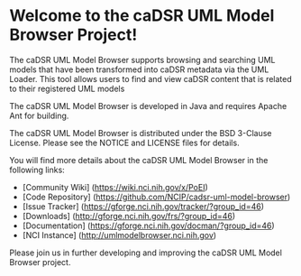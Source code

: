 Welcome to the caDSR UML Model Browser Project!
=====================================

The caDSR UML Model Browser supports browsing and searching UML models that have been transformed into caDSR metadata via the UML Loader. This tool allows users to find and view caDSR content that is related to their registered UML models

The caDSR UML Model Browser is developed in Java and requires Apache Ant for building.

The caDSR UML Model Browser is distributed under the BSD 3-Clause License.
Please see the NOTICE and LICENSE files for details.

You will find more details about the caDSR UML Model Browser in the following links:

 * [Community Wiki] (https://wiki.nci.nih.gov/x/PoEI)
 * [Code Repository] (https://github.com/NCIP/cadsr-uml-model-browser)
 * [Issue Tracker] (https://gforge.nci.nih.gov/tracker/?group_id=46)
 * [Downloads] (http://gforge.nci.nih.gov/frs/?group_id=46)
 * [Documentation] (https://gforge.nci.nih.gov/docman/?group_id=46)
 * [NCI Instance] (http://umlmodelbrowser.nci.nih.gov) 


Please join us in further developing and improving the caDSR UML Model Browser project.
